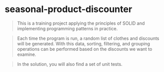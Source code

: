 # seasonal-product-discounter

>This is a training project applying the principles of SOLID and implementing programming patterns in practice.

>Each time the program is run, a random list of clothes and discounts will be generated. 
>With this data, sorting, filtering, and grouping operations can be performed based on the discounts we want to examine.

>In the solution, you will also find a set of unit tests.
